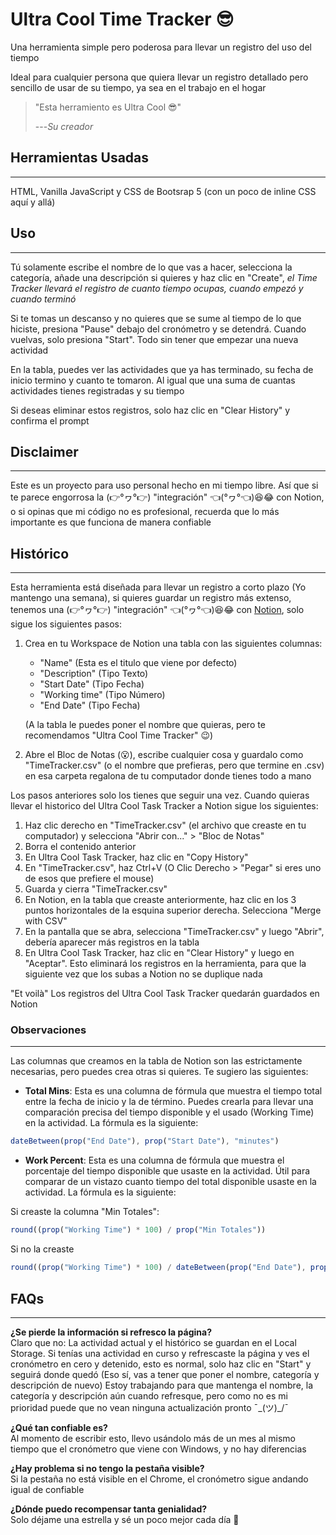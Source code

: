 # Ultra Cool Time Tracker 😎
Una herramienta simple pero poderosa para llevar un registro del uso del tiempo

Ideal para cualquier persona que quiera llevar un registro detallado pero sencillo de usar de su tiempo, ya sea en el trabajo en el hogar

> "Esta herramiento es Ultra Cool 😎"
>
> ---*Su creador*

## Herramientas Usadas
----
HTML, Vanilla JavaScript y CSS de Bootsrap 5 (con un poco de inline CSS aquí y allá)

## Uso
----------
Tú solamente escribe el nombre de lo que vas a hacer, selecciona la categoría, añade una descripción si quieres y haz clic en "Create", *el Time Tracker llevará el registro de cuanto tiempo ocupas, cuando empezó y cuando terminó*

Si te tomas un descanso y no quieres que se sume al tiempo de lo que hiciste, presiona "Pause" debajo del cronómetro y se detendrá. Cuando vuelvas, solo presiona "Start". Todo sin tener que empezar una nueva actividad

En la tabla, puedes ver las actividades que ya has terminado, su fecha de inicio termino y cuanto te tomaron. Al igual que una suma de cuantas actividades tienes registradas y su tiempo

Si deseas eliminar estos registros, solo haz clic en "Clear History" y confirma el prompt

## Disclaimer
----------
Este es un proyecto para uso personal hecho en mi tiempo libre. Así que si te parece engorrosa la (👉°ヮ°👉) "integración" 👈(°ヮ°👈)😆😂 con Notion, o si opinas que mi código no es profesional, recuerda que lo más importante es que funciona de manera confiable

## Histórico
----------
Esta herramienta está diseñada para llevar un registro a corto plazo (Yo mantengo una semana), si quieres guardar un registro más extenso, tenemos una (👉°ヮ°👉) "integración" 👈(°ヮ°👈)😆😂 con [Notion](https://www.notion.so/), solo sigue los siguientes pasos:

1. Crea en tu Workspace de Notion una tabla con las siguientes columnas:
    - "Name" (Esta es el titulo que viene por defecto)
    - "Description" (Tipo Texto)
    - "Start Date" (Tipo Fecha)
    - "Working time" (Tipo Número)
    - "End Date" (Tipo Fecha)
   
    (A la tabla le puedes poner el nombre que quieras, pero te recomendamos "Ultra Cool Time Tracker" 😉)  

2. Abre el Bloc de Notas (😮), escribe cualquier cosa y guardalo como "TimeTracker.csv" (o el nombre que prefieras, pero que termine en .csv) en esa carpeta regalona de tu computador donde tienes todo a mano

Los pasos anteriores solo los tienes que seguir una vez. Cuando quieras llevar el historico del Ultra Cool Task Tracker a Notion sigue los siguientes:

1. Haz clic derecho en "TimeTracker.csv" (el archivo que creaste en tu computador) y selecciona "Abrir con..." > "Bloc de Notas"
2. Borra el contenido anterior
3. En Ultra Cool Task Tracker, haz clic en "Copy History"
4. En "TimeTracker.csv", haz Ctrl+V (O Clic Derecho > "Pegar" si eres uno de esos que prefiere el mouse)
5. Guarda y cierra "TimeTracker.csv"
6. En Notion, en la tabla que creaste anteriormente, haz clic en los 3 puntos horizontales de la esquina superior derecha. Selecciona "Merge with CSV"
7. En la pantalla que se abra, selecciona "TimeTracker.csv" y luego "Abrir", debería aparecer más registros en la tabla
8. En Ultra Cool Task Tracker, haz clic en "Clear History" y luego en "Aceptar". Esto eliminará los registros en la herramienta, para que la siguiente vez que los subas a Notion no se duplique nada

"Et voilà" Los registros del Ultra Cool Task Tracker quedarán guardados en Notion

### Observaciones
----------
Las columnas que creamos en la tabla de Notion son las estrictamente necesarias, pero puedes crea otras si quieres. Te sugiero las siguientes:

- **Total Mins**: Esta es una columna de fórmula que muestra el tiempo total entre la fecha de inicio y la de término. Puedes crearla para llevar una comparación precisa del tiempo disponible y el usado (Working Time) en la actividad. La fórmula es la siguiente:
```javascript
dateBetween(prop("End Date"), prop("Start Date"), "minutes")
```
- **Work Percent**: Esta es una columna de fórmula que muestra el porcentaje del tiempo disponible que usaste en la actividad. Útil para comparar de un vistazo cuanto tiempo del total disponible usaste en la actividad. La fórmula es la siguiente:  

Si creaste la columna "Min Totales":
```javascript
round((prop("Working Time") * 100) / prop("Min Totales"))
```
Si no la creaste
```javascript
round((prop("Working Time") * 100) / dateBetween(prop("End Date"), prop("Start Date"), "minutes"))
```

## FAQs
-----
**¿Se pierde la información si refresco la página?**  
Claro que no: La actividad actual y el histórico se guardan en el Local Storage. Si tenías una actividad en curso y refrescaste la página y ves el cronómetro en cero y detenido, esto es normal, solo haz clic en "Start" y seguirá donde quedó (Eso sí, vas a tener que poner el nombre, categoría y descripción de nuevo)
Estoy trabajando para que mantenga el nombre, la categoría y descripción aún cuando refresque, pero como no es mi prioridad puede que no vean ninguna actualización pronto ¯\_(ツ)_/¯

**¿Qué tan confiable es?**  
Al momento de escribir esto, llevo usándolo más de un mes al mismo tiempo que el cronómetro que viene con Windows, y no hay diferencias

**¿Hay problema si no tengo la pestaña visible?**  
Si la pestaña no está visible en el Chrome, el cronómetro sigue andando igual de confiable

**¿Dónde puedo recompensar tanta genialidad?**  
Solo déjame una estrella y sé un poco mejor cada día 🤗 